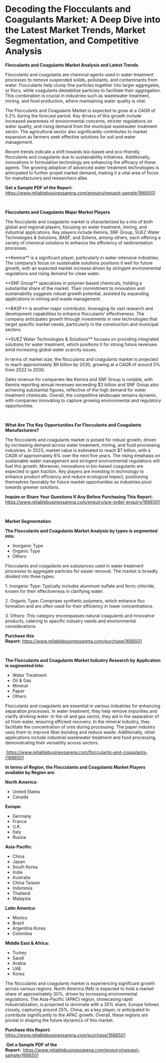 <p><h1>Decoding the Flocculants and Coagulants Market: A Deep Dive into the Latest Market Trends, Market Segmentation, and Competitive Analysis</h1></p><p><strong>Flocculants and Coagulants Market Analysis and Latest Trends</strong></p>
<p><p>Flocculants and coagulants are chemical agents used in water treatment processes to remove suspended solids, pollutants, and contaminants from water. Flocculants help clump fine particles together into larger aggregates, or flocs, while coagulants destabilize particles to facilitate their aggregation. This combination is crucial in industries such as wastewater treatment, mining, and food production, where maintaining water quality is vital.</p><p>The Flocculants and Coagulants Market is expected to grow at a CAGR of 5.2% during the forecast period. Key drivers of this growth include increased awareness of environmental concerns, stricter regulations on water quality, and rising demand from the municipal wastewater treatment sector. The agricultural sector also significantly contributes to market expansion as farmers seek effective solutions for soil and water management.</p><p>Recent trends indicate a shift towards bio-based and eco-friendly flocculants and coagulants due to sustainability initiatives. Additionally, innovations in formulation technology are enhancing the efficacy of these agents. The growing adoption of advanced water treatment technologies is anticipated to further propel market demand, making it a vital area of focus for manufacturers and researchers alike.</p></p>
<p><strong>Get a Sample PDF of the Report:&nbsp;</strong> <a href="https://www.reliablebusinessarena.com/enquiry/request-sample/1666501?utm_campaign=3288&utm_medium=2&utm_source=Github&utm_content=ia&utm_term=16042025&utm_id=flocculants-and-coagulants">https://www.reliablebusinessarena.com/enquiry/request-sample/1666501</a></p>
<p>&nbsp;</p>
<p><strong>Flocculants and Coagulants Major Market Players</strong></p>
<p><p>The flocculants and coagulants market is characterized by a mix of both global and regional players, focusing on water treatment, mining, and industrial applications. Key players include Kemira, SNF Group, SUEZ Water Technologies & Solutions, BASF, and Solenis, among others, each offering a variety of chemical solutions to enhance the efficiency of sedimentation processes.</p><p>**Kemira** is a significant player, particularly in water-intensive industries. The company’s focus on sustainable solutions positions it well for future growth, with an expected market increase driven by stringent environmental regulations and rising demand for clean water.</p><p>**SNF Group** specializes in polymer-based chemicals, holding a substantial share of the market. Their commitment to innovation and sustainability suggests robust growth potential, assisted by expanding applications in mining and waste management.</p><p>**BASF** is another major contributor, leveraging its vast research and development capabilities to enhance flocculants' effectiveness. The company anticipates growth through investments in new technologies that target specific market needs, particularly in the construction and municipal sectors.</p><p>**SUEZ Water Technologies & Solutions** focuses on providing integrated solutions for water treatment, which positions it for strong future revenues amid increasing global water scarcity issues.</p><p>In terms of market size, the flocculants and coagulants market is projected to reach approximately $8 billion by 2030, growing at a CAGR of around 5% from 2022 to 2030. </p><p>Sales revenue for companies like Kemira and SNF Group is notable, with Kemira reporting annual revenues exceeding $3 billion and SNF Group also achieving substantial figures, reflective of the high demand for water treatment chemicals. Overall, the competitive landscape remains dynamic, with companies innovating to capture growing environmental and regulatory opportunities.</p></p>
<p>&nbsp;</p>
<p><strong>What Are The Key Opportunities For Flocculants and Coagulants Manufacturers?</strong></p>
<p><p>The flocculants and coagulants market is poised for robust growth, driven by increasing demand across water treatment, mining, and food processing industries. In 2023, market value is estimated to reach $7 billion, with a CAGR of approximately 6% over the next five years. The rising emphasis on sustainable water management and stringent environmental regulations will fuel this growth. Moreover, innovations in bio-based coagulants are expected to gain traction. Key players are investing in technology to enhance product efficiency and reduce ecological impact, positioning themselves favorably for future market opportunities as industries pivot towards greener solutions.</p></p>
<p><strong>Inquire or Share Your Questions If Any Before Purchasing This Report:</strong> <a href="https://www.reliablebusinessarena.com/enquiry/pre-order-enquiry/1666501?utm_campaign=3288&utm_medium=2&utm_source=Github&utm_content=ia&utm_term=16042025&utm_id=flocculants-and-coagulants">https://www.reliablebusinessarena.com/enquiry/pre-order-enquiry/1666501</a></p>
<p>&nbsp;</p>
<p><strong>Market Segmentation</strong></p>
<p><strong>The Flocculants and Coagulants Market Analysis by types is segmented into:</strong></p>
<p><ul><li>Inorganic Type</li><li>Organic Type</li><li>Others</li></ul></p>
<p><p>Flocculants and coagulants are substances used in water treatment processes to aggregate particles for easier removal. The market is broadly divided into three types: </p><p>1. Inorganic Type: Typically includes aluminum sulfate and ferric chloride, known for their effectiveness in clarifying water.</p><p>2. Organic Type: Comprises synthetic polymers, which enhance floc formation and are often used for their efficiency in lower concentrations.</p><p>3. Others: This category encompasses natural coagulants and innovative products, catering to specific industry needs and environmental considerations.</p></p>
<p><strong>Purchase this Report:&nbsp;</strong><a href="https://www.reliablebusinessarena.com/purchase/1666501?utm_campaign=3288&utm_medium=2&utm_source=Github&utm_content=ia&utm_term=16042025&utm_id=flocculants-and-coagulants">https://www.reliablebusinessarena.com/purchase/1666501</a></p>
<p>&nbsp;</p>
<p><strong>The Flocculants and Coagulants Market Industry Research by Application is segmented into:</strong></p>
<p><ul><li>Water Treatment</li><li>Oil & Gas</li><li>Mineral</li><li>Paper</li><li>Others</li></ul></p>
<p><p>Flocculants and coagulants are essential in various industries for enhancing separation processes. In water treatment, they help remove impurities and clarify drinking water. In the oil and gas sector, they aid in the separation of oil from water, ensuring efficient recovery. In the mineral industry, they facilitate the concentration of ores during processing. The paper industry uses them to improve fiber bonding and reduce waste. Additionally, other applications include industrial wastewater treatment and food processing, demonstrating their versatility across sectors.</p></p>
<p><a href="https://www.reliablebusinessarena.com/flocculants-and-coagulants-r1666501?utm_campaign=3288&utm_medium=2&utm_source=Github&utm_content=ia&utm_term=16042025&utm_id=flocculants-and-coagulants">&nbsp;https://www.reliablebusinessarena.com/flocculants-and-coagulants-r1666501</a></p>
<p><strong>In terms of Region, the Flocculants and Coagulants Market Players available by Region are:</strong></p>
<p>
    <p> <strong> North America: </strong>
        <ul>
            <li>United States</li>
            <li>Canada</li>
        </ul>
        </p> 
    <p> <strong> Europe: </strong>
        <ul>
            <li>Germany</li>
            <li>France</li>
            <li>U.K.</li>
            <li>Italy</li>
            <li>Russia</li>
        </ul>
        </p> 
    <p> <strong> Asia-Pacific: </strong>
        <ul>
            <li>China</li>
            <li>Japan</li>
            <li>South Korea</li>
            <li>India</li>
            <li>Australia</li>
            <li>China Taiwan</li>
            <li>Indonesia</li>
            <li>Thailand</li>
            <li>Malaysia</li>
        </ul>
        </p> 
    <p> <strong> Latin America: </strong>
        <ul>
            <li>Mexico</li>
            <li>Brazil</li>
            <li>Argentina Korea</li>
            <li>Colombia</li>
        </ul>
        </p> 
    <p> <strong> Middle East & Africa: </strong>
        <ul>
            <li>Turkey</li>
            <li>Saudi</li>
            <li>Arabia</li>
            <li>UAE</li>
            <li>Korea</li>
        </ul>
    </p>
    </p>
<p><p>The flocculants and coagulants market is experiencing significant growth across various regions. North America (NA) is expected to hold a market share of approximately 30%, driven by increasing environmental regulations. The Asia-Pacific (APAC) region, showcasing rapid industrialization, is projected to dominate with a 35% share. Europe follows closely, capturing around 25%. China, as a key player, is anticipated to contribute significantly to the APAC growth. Overall, these regions are pivotal in shaping the future dynamics of this market.</p></p>
<p><strong>Purchase this Report: </strong><a href="https://www.reliablebusinessarena.com/purchase/1666501?utm_campaign=3288&utm_medium=2&utm_source=Github&utm_content=ia&utm_term=16042025&utm_id=flocculants-and-coagulants">https://www.reliablebusinessarena.com/purchase/1666501</a></p>
<p>&nbsp;<strong>Get a Sample PDF of the Report:&nbsp;&nbsp;</strong><a href="https://www.reliablebusinessarena.com/enquiry/request-sample/1666501?utm_campaign=3288&utm_medium=2&utm_source=Github&utm_content=ia&utm_term=16042025&utm_id=flocculants-and-coagulants">https://www.reliablebusinessarena.com/enquiry/request-sample/1666501</a></p>
<p><strong></strong></p>
<p><p></p><p></p><p></p></p>